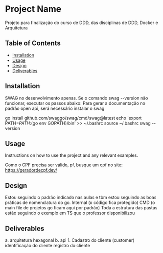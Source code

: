 # Project Name

Projeto para finalização do curso de DDD, das disciplinas de DDD, Docker e Arquitetura 

## Table of Contents

- [Installation](#installation)
- [Usage](#usage)
- [Design](#contributing)
- [Deliverables](#license)

## Installation

SWAG no desenvolvimento apenas.
Se o comando swag --version não funcionar, executar os passos abaixo:
Para gerar a documentação no padrão open api, será necessário instalar o swag

go install github.com/swaggo/swag/cmd/swag@latest
echo 'export PATH=$PATH:$(go env GOPATH)/bin' >> ~/.bashrc
source ~/.bashrc
swag --version


## Usage

Instructions on how to use the project and any relevant examples.

Como o CPF precisa ser válido, pf, busque um cpf no site: https://geradordecpf.dev/

## Design

Estou seguindo o padrão indicado nas aulas e tbm estou seguindo as boas práticas de nomenclatura do go.
Internal (o código fica protegido)
CMD (o main file de projetos go ficam aqui por padrão)
Toda a estrutura das pastas estão seguindo o exemplo em TS que o professor disponibilizou

## Deliverables

a. arquitetura hexagonal
b. api 
    1. Cadastro do cliente (customer)
        identificação do cliente
        registro do cliente